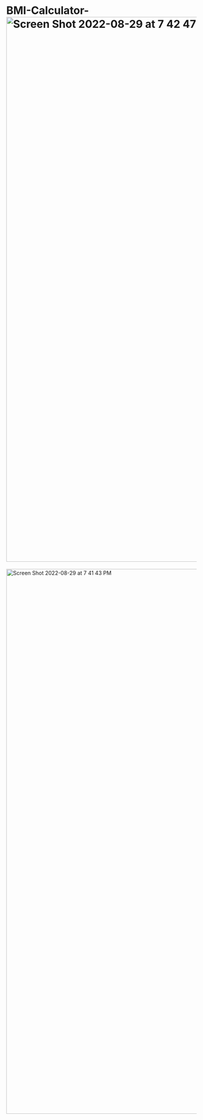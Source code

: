 # BMI-Calculator-<img width="1440" alt="Screen Shot 2022-08-29 at 7 42 47 PM" src="https://user-images.githubusercontent.com/70045720/187221721-3b52a685-8678-410c-9299-6e56bc76c70b.png">
<img width="1440" alt="Screen Shot 2022-08-29 at 7 41 43 PM" src="https://user-images.githubusercontent.com/70045720/187221747-1934da56-0f55-41fa-b2cb-f9aa0cd7c88a.png">
